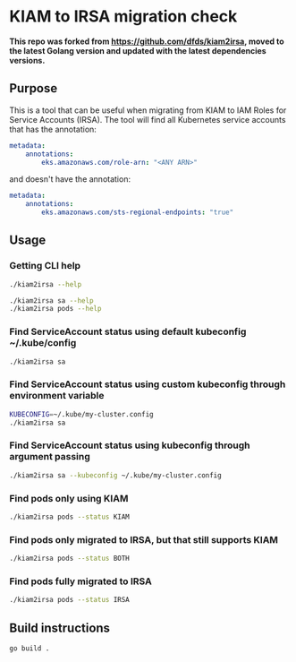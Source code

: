 # KIAM to IRSA migration check

**This repo was forked from https://github.com/dfds/kiam2irsa, moved to the latest Golang version and updated with the latest
dependencies versions.**

## Purpose

This is a tool that can be useful when migrating from KIAM to IAM Roles for Service Accounts (IRSA).
The tool will find all Kubernetes service accounts that has the annotation:

```yaml
metadata:
    annotations:
        eks.amazonaws.com/role-arn: "<ANY ARN>"
```

and doesn't have the annotation:

```yaml
metadata:
    annotations:
        eks.amazonaws.com/sts-regional-endpoints: "true"
```

## Usage

### Getting CLI help

```bash
./kiam2irsa --help

./kiam2irsa sa --help
./kiam2irsa pods --help
```

### Find ServiceAccount status using default kubeconfig ~/.kube/config

```bash
./kiam2irsa sa
```

### Find ServiceAccount status using custom kubeconfig through environment variable

```bash
KUBECONFIG=~/.kube/my-cluster.config
./kiam2irsa sa
```

### Find ServiceAccount status using kubeconfig through argument passing

```bash
./kiam2irsa sa --kubeconfig ~/.kube/my-cluster.config
```

### Find pods only using KIAM
```bash
./kiam2irsa pods --status KIAM
```

### Find pods only migrated to IRSA, but that still supports KIAM
```bash
./kiam2irsa pods --status BOTH
```

### Find pods fully migrated to IRSA
```bash
./kiam2irsa pods --status IRSA
```

## Build instructions

```bash
go build .
```

